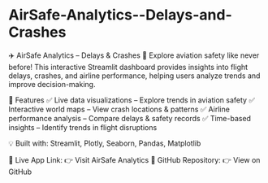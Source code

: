 # AirSafe-Analytics--Delays-and-Crashes
✈️ AirSafe Analytics – Delays & Crashes
🚀 Explore aviation safety like never before!
This interactive Streamlit dashboard provides insights into flight delays, crashes, and airline performance, helping users analyze trends and improve decision-making.

🔹 Features
✅ Live data visualizations – Explore trends in aviation safety
✅ Interactive world maps – View crash locations & patterns
✅ Airline performance analysis – Compare delays & safety records
✅ Time-based insights – Identify trends in flight disruptions

💡 Built with: Streamlit, Plotly, Seaborn, Pandas, Matplotlib

📌 Live App Link: 👉 Visit AirSafe Analytics
📌 GitHub Repository: 👉 View on GitHub
